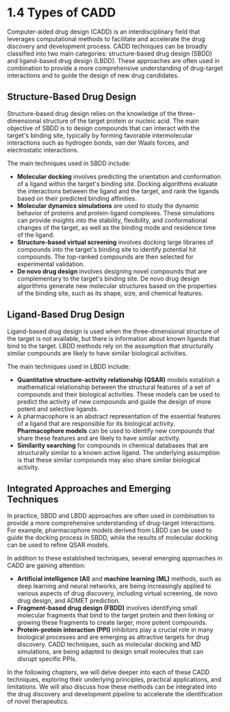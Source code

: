 # 1.4 Types of CADD

Computer-aided drug design (CADD) is an interdisciplinary field that leverages computational methods to facilitate and accelerate the drug discovery and development process.
CADD techniques can be broadly classified into two main categories: structure-based drug design (SBDD) and ligand-based drug design (LBDD).
These approaches are often used in combination to provide a more comprehensive understanding of drug-target interactions and to guide the design of new drug candidates.

## Structure-Based Drug Design

Structure-based drug design relies on the knowledge of the three-dimensional structure of the target protein or nucleic acid.
The main objective of SBDD is to design compounds that can interact with the target's binding site, typically by forming favorable intermolecular interactions such as hydrogen bonds, van der Waals forces, and electrostatic interactions.

The main techniques used in SBDD include:

-   **Molecular docking** involves predicting the orientation and conformation of a ligand within the target's binding site.
    Docking algorithms evaluate the interactions between the ligand and the target, and rank the ligands based on their predicted binding affinities.
-   **Molecular dynamics simulations** are used to study the dynamic behavior of proteins and protein-ligand complexes.
    These simulations can provide insights into the stability, flexibility, and conformational changes of the target, as well as the binding mode and residence time of the ligand.
-   **Structure-based virtual screening** involves docking large libraries of compounds into the target's binding site to identify potential hit compounds.
    The top-ranked compounds are then selected for experimental validation.
-   **De novo drug design** involves designing novel compounds that are complementary to the target's binding site.
    De novo drug design algorithms generate new molecular structures based on the properties of the binding site, such as its shape, size, and chemical features.

## Ligand-Based Drug Design

Ligand-based drug design is used when the three-dimensional structure of the target is not available, but there is information about known ligands that bind to the target.
LBDD methods rely on the assumption that structurally similar compounds are likely to have similar biological activities.

The main techniques used in LBDD include:

-   **Quantitative structure-activity relationship (QSAR)** models establish a mathematical relationship between the structural features of a set of compounds and their biological activities. These models can be used to predict the activity of new compounds and guide the design of more potent and selective ligands.
-   A pharmacophore is an abstract representation of the essential features of a ligand that are responsible for its biological activity.
    **Pharmacophore models** can be used to identify new compounds that share these features and are likely to have similar activity.
-   **Similarity searching** for compounds in chemical databases that are structurally similar to a known active ligand.
    The underlying assumption is that these similar compounds may also share similar biological activity.

## Integrated Approaches and Emerging Techniques

In practice, SBDD and LBDD approaches are often used in combination to provide a more comprehensive understanding of drug-target interactions.
For example, pharmacophore models derived from LBDD can be used to guide the docking process in SBDD, while the results of molecular docking can be used to refine QSAR models.

In addition to these established techniques, several emerging approaches in CADD are gaining attention:

-   **Artificial intelligence (AI)** and **machine learning (ML)** methods, such as deep learning and neural networks, are being increasingly applied to various aspects of drug discovery, including virtual screening, de novo drug design, and ADMET prediction.
-   **Fragment-based drug design (FBDD)** involves identifying small molecular fragments that bind to the target protein and then linking or growing these fragments to create larger, more potent compounds.
-   **Protein-protein interaction (PPI)** inhibitors play a crucial role in many biological processes and are emerging as attractive targets for drug discovery.
    CADD techniques, such as molecular docking and MD simulations, are being adapted to design small molecules that can disrupt specific PPIs.

In the following chapters, we will delve deeper into each of these CADD techniques, exploring their underlying principles, practical applications, and limitations.
We will also discuss how these methods can be integrated into the drug discovery and development pipeline to accelerate the identification of novel therapeutics.

<!-- REFERENCES -->

[^rudrapal2022computer]: Chapter 2 of Rudrapal, M., & Egbuna, C. (Eds.). (2022). *Computer aided drug design (CADD): From ligand-based methods to structure-based approaches*. Elsevier.
[^stromgaard2017textbook]: Chapters 3 and 4 of Strømgaard, K., Krogsgaard-Larsen, P., Madsen, U. (2017). *Textbook of drug design and discovery*. CRC Press.
